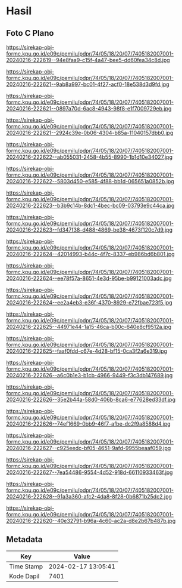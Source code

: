 # Hasil

## Foto C Plano

https://sirekap-obj-formc.kpu.go.id/e09c/pemilu/pdpr/74/05/18/20/07/7405182007001-20240216-222619--94e8faa9-c15f-4a47-bee5-dd60fea34c8d.jpg

https://sirekap-obj-formc.kpu.go.id/e09c/pemilu/pdpr/74/05/18/20/07/7405182007001-20240216-222621--9ab8a997-bc01-4f27-acf0-18e538d3d9fd.jpg

https://sirekap-obj-formc.kpu.go.id/e09c/pemilu/pdpr/74/05/18/20/07/7405182007001-20240216-222621--0897a70d-6ac8-4943-98f8-e1f7009729eb.jpg

https://sirekap-obj-formc.kpu.go.id/e09c/pemilu/pdpr/74/05/18/20/07/7405182007001-20240216-222621--2924c39e-0b06-4304-b85a-11040157dbb0.jpg

https://sirekap-obj-formc.kpu.go.id/e09c/pemilu/pdpr/74/05/18/20/07/7405182007001-20240216-222622--ab055031-2458-4b55-8990-1b1d10e34027.jpg

https://sirekap-obj-formc.kpu.go.id/e09c/pemilu/pdpr/74/05/18/20/07/7405182007001-20240216-222622--5803d450-e585-4f88-bb1d-065651a0852b.jpg

https://sirekap-obj-formc.kpu.go.id/e09c/pemilu/pdpr/74/05/18/20/07/7405182007001-20240216-222623--b3b9c14b-8dc1-4bec-bc09-03793e9c44ca.jpg

https://sirekap-obj-formc.kpu.go.id/e09c/pemilu/pdpr/74/05/18/20/07/7405182007001-20240216-222623--fd347f38-d488-4869-be38-4673f120c7d9.jpg

https://sirekap-obj-formc.kpu.go.id/e09c/pemilu/pdpr/74/05/18/20/07/7405182007001-20240216-222624--42014993-b44c-4f7c-8337-eb986bd6b801.jpg

https://sirekap-obj-formc.kpu.go.id/e09c/pemilu/pdpr/74/05/18/20/07/7405182007001-20240216-222624--ee78f57a-8651-4e3d-95be-b99121003adc.jpg

https://sirekap-obj-formc.kpu.go.id/e09c/pemilu/pdpr/74/05/18/20/07/7405182007001-20240216-222624--ee2a4eb3-e36f-4370-8929-e72fbae723f5.jpg

https://sirekap-obj-formc.kpu.go.id/e09c/pemilu/pdpr/74/05/18/20/07/7405182007001-20240216-222625--44971e44-1a15-46ca-b00c-640e8cf9512a.jpg

https://sirekap-obj-formc.kpu.go.id/e09c/pemilu/pdpr/74/05/18/20/07/7405182007001-20240216-222625--faaf0fdd-c67e-4d28-bf15-0ca3f2a6e319.jpg

https://sirekap-obj-formc.kpu.go.id/e09c/pemilu/pdpr/74/05/18/20/07/7405182007001-20240216-222626--a6c0b1e3-b1cb-4966-9449-f3c3db147689.jpg

https://sirekap-obj-formc.kpu.go.id/e09c/pemilu/pdpr/74/05/18/20/07/7405182007001-20240216-222626--35e2b44a-58d0-406b-8ca6-e77628ed33df.jpg

https://sirekap-obj-formc.kpu.go.id/e09c/pemilu/pdpr/74/05/18/20/07/7405182007001-20240216-222626--74ef1669-0bb9-46f7-afbe-dc2f9a8588d4.jpg

https://sirekap-obj-formc.kpu.go.id/e09c/pemilu/pdpr/74/05/18/20/07/7405182007001-20240216-222627--c925eedc-bf05-4651-9afd-9955beaaf059.jpg

https://sirekap-obj-formc.kpu.go.id/e09c/pemilu/pdpr/74/05/18/20/07/7405182007001-20240216-222627--7ea54486-9554-4d52-918d-66110933463f.jpg

https://sirekap-obj-formc.kpu.go.id/e09c/pemilu/pdpr/74/05/18/20/07/7405182007001-20240216-222628--91a3a360-afc2-4da8-8f28-0b6871b25dc2.jpg

https://sirekap-obj-formc.kpu.go.id/e09c/pemilu/pdpr/74/05/18/20/07/7405182007001-20240216-222620--40e32791-b96a-4c60-ac2a-d8e2b67b487b.jpg


## Metadata

| Key        | Value               |
| ---------- | ------------------- |
| Time Stamp | 2024-02-17 13:05:41 |
| Kode Dapil | 7401                |



